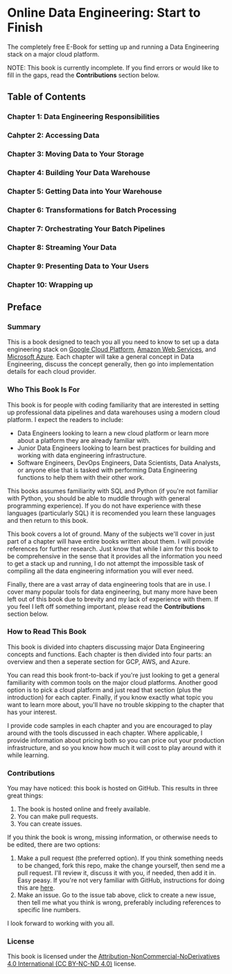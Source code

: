 # Online Data Engineering: Start to Finish
The completely free E-Book for setting up and running a Data Engineering stack on a major cloud platform.

NOTE: This book is currently incomplete. If you find errors or would like to fill in the gaps, read the **Contributions** section below.

## Table of Contents
### Chapter 1: Data Engineering Responsibilities
### Cahpter 2: Accessing Data
### Chapter 3: Moving Data to Your Storage
### Chapter 4: Building Your Data Warehouse
### Chapter 5: Getting Data into Your Warehouse
### Chapter 6: Transformations for Batch Processing
### Chapter 7: Orchestrating Your Batch Pipelines
### Chapter 8: Streaming Your Data
### Chapter 9: Presenting Data to Your Users
### Chapter 10: Wrapping up


## Preface

### Summary
This is a book designed to teach you all you need to know to set up a data engineering stack on [Google Cloud Platform](https://cloud.google.com/), [Amazon Web Services](https://aws.amazon.com/), and [Microsoft Azure](https://azure.microsoft.com/en-us/). Each chapter will take a general concept in Data Engineering, discuss the concept generally, then go into implementation details for each cloud provider.

### Who This Book Is For
This book is for people with coding familiarity that are interested in setting up professional data pipelines and data warehouses using a modern cloud platform. I expect the readers to include:
* Data Engineers looking to learn a new cloud platform or learn more about a platform they are already familiar with.
* Junior Data Engineers looking to learn best practices for building and working with data engineering infrastructure.
* Software Engineers, DevOps Engineers, Data Scientists, Data Analysts, or anyone else that is tasked with performing Data Engineering functions to help them with their other work.

This books assumes familiarity with SQL and Python (if you're not familiar with Python, you should be able to muddle through with general programming experience). If you do not have experience with these languages (particularly SQL) it is recomended you learn these languages and then return to this book.

This book covers a lot of ground. Many of the subjects we'll cover in just part of a chapter will have entire books written about them. I will provide references for further research. Just know that while I aim for this book to be comprehensive in the sense that it provides all the information you need to get a stack up and running, I do not attempt the impossible task of compiling all the data engineering information you will ever need.

Finally, there are a vast array of data engineering tools that are in use. I cover many popular tools for data engineering, but many more have been left out of this book due to brevity and my lack of experience with them. If you feel I left off something important, please read the **Contributions** section below.

### How to Read This Book
This book is divided into chapters discussing major Data Engineering concepts and functions. Each chapter is then divided into four parts: an overview and then a seperate section for GCP, AWS, and Azure. 

You can read this book front-to-back if you're just looking to get a general familiarity with common tools on the major cloud platforms. Another good option is to pick a cloud platform and just read that section (plus the introduction) for each capter. Finally, if you know exactly what topic you want to learn more about, you'll have no trouble skipping to the chapter that has your interest.

I provide code samples in each chapter and you are encouraged to play around with the tools discussed in each chapter. Where applicable, I provide information about pricing both so you can price out your production infrastructure, and so you know how much it will cost to play around with it while learning.

### Contributions

You may have noticed: this book is hosted on GitHub. This results in three great things:
1. The book is hosted online and freely available.
2. You can make pull requests.
3. You can create issues.

If you think the book is wrong, missing information, or otherwise needs to be edited, there are two options:
1. Make a pull request (the preferred option). If you think something needs to be changed, fork this repo, make the change yourself, then send me a pull request. I'll review it, discuss it with you, if needed, then add it in. Easy peasy. If you're not very familiar with GitHub, instructions for doing this are [here](https://gist.github.com/Chaser324/ce0505fbed06b947d962).
2. Make an issue. Go to the issue tab above, click to create a new issue, then tell me what you think is wrong, preferably including references to specific line numbers.

I look forward to working with you all.

### License
This book is licensed under the [Attribution-NonCommercial-NoDerivatives 4.0 International (CC BY-NC-ND 4.0)](https://creativecommons.org/licenses/by-nc-nd/4.0/) license.
